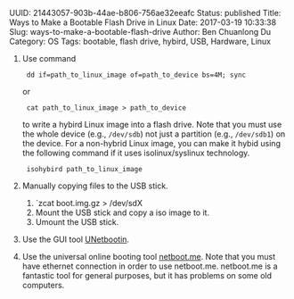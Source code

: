 UUID: 21443057-903b-44ae-b806-756ae32eeafc
Status: published
Title: Ways to Make a Bootable Flash Drive in Linux
Date: 2017-03-19 10:33:38
Slug: ways-to-make-a-bootable-flash-drive
Author: Ben Chuanlong Du
Category: OS
Tags: bootable, flash drive, hybird, USB, Hardware, Linux

1. Use command

        dd if=path_to_linux_image of=path_to_device bs=4M; sync

    or

        cat path_to_linux_image > path_to_device

    to write a hybird Linux image into a flash drive.
    Note that you must use the whole device (e.g., `/dev/sdb`) 
    not just a partition (e.g., `/dev/sdb1`)
    on the device.
    For a non-hybrid Linux image, 
    you can make it hybid using the following command 
    if it uses isolinux/syslinux technology.

        isohybird path_to_linux_image

2. Manually copying files to the USB stick.
    1. `zcat boot.img.gz > /dev/sdX
    2. Mount the USB stick and copy a iso image to it.
    3. Umount the USB stick.

3. Use the GUI tool [UNetbootin](http://unetbootin.sourceforge.net/).

4. Use the universal online booting tool [netboot.me](http://www.netboot.me/).
Note that you must have ethernet connection in order to use netboot.me. 
netboot.me is a fantastic tool for general purposes, 
but it has problems on some old computers.
